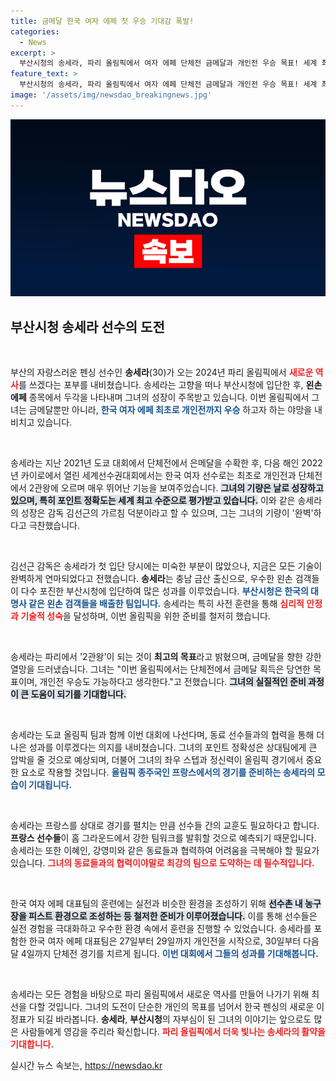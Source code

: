 ```yaml
---
title: 금메달 한국 여자 에페 첫 우승 기대감 폭발!
categories:
  - News
excerpt: >
  부산시청의 송세라, 파리 올림픽에서 여자 에페 단체전 금메달과 개인전 우승 목표! 세계 최고 포인트 정확성과 완벽한 기술로 새로운 역사를 쓸 준비 완료. 송세라의 도전, 지금 확인하세요!
feature_text: >
  부산시청의 송세라, 파리 올림픽에서 여자 에페 단체전 금메달과 개인전 우승 목표! 세계 최고 포인트 정확성과 완벽한 기술로 새로운 역사를 쓸 준비 완료. 송세라의 도전, 지금 확인하세요!
image: '/assets/img/newsdao_breakingnews.jpg'
---
```


<p><img src="/assets/img/newsdao_breakingnews.jpg" alt="ontimetimes 속보" /></p>

<h2 data-ke-size="size26">부산시청 송세라 선수의 도전</h2>

<p data-ke-size="size16">&nbsp;</p>

<p>부산의 자랑스러운 펜싱 선수인 <b>송세라</b>(30)가 오는 2024년 파리 올림픽에서 <b><span style="color: #ee2323;">새로운 역사</span></b>를 쓰겠다는 포부를 내비쳤습니다. 송세라는 고향을 떠나 부산시청에 입단한 후, <b>왼손 에페</b> 종목에서 두각을 나타내며 그녀의 성장이 주목받고 있습니다. 이번 올림픽에서 그녀는 금메달뿐만 아니라, <b><span style="color: #1a5490;">한국 여자 에페 최초로 개인전까지 우승</span></b> 하고자 하는 야망을 내비치고 있습니다.</p>

<p data-ke-size="size16">&nbsp;</p>

<p>송세라는 지난 2021년 도쿄 대회에서 단체전에서 은메달을 수확한 후, 다음 해인 2022년 카이로에서 열린 세계선수권대회에서는 한국 여자 선수로는 최초로 개인전과 단체전에서 2관왕에 오르며 매우 뛰어난 기능을 보여주었습니다. <b><span style="background-color: #21538527;">그녀의 기량은 날로 성장하고 있으며, 특히 포인트 정확도는 세계 최고 수준으로 평가받고 있습니다.</span></b> 이와 같은 송세라의 성장은 감독 김선근의 가르침 덕분이라고 할 수 있으며, 그는 그녀의 기량이 '완벽'하다고 극찬했습니다.</p>

<p data-ke-size="size16">&nbsp;</p>

<p>김선근 감독은 송세라가 첫 입단 당시에는 미숙한 부분이 많았으나, 지금은 모든 기술이 완벽하게 연마되었다고 전했습니다. <b>송세라</b>는 충남 금산 출신으로, 우수한 왼손 검객들이 다수 포진한 부산시청에 입단하여 많은 성과를 이루었습니다. <b><span style="color: #1a5490;">부산시청은 한국의 대명사 같은 왼손 검객들을 배출한 팀입니다.</span></b> 송세라는 특히 사전 훈련을 통해 <b><span style="color: #ee2323;">심리적 안정과 기술적 성숙</span></b>을 달성하며, 이번 올림픽을 위한 준비를 철저히 했습니다.</p>

<p data-ke-size="size16">&nbsp;</p>

<p>송세라는 파리에서 '2관왕'이 되는 것이 <b>최고의 목표</b>라고 밝혔으며, 금메달을 향한 강한 열망을 드러냈습니다. 그녀는 "이번 올림픽에서는 단체전에서 금메달 획득은 당연한 목표이며, 개인전 우승도 가능하다고 생각한다."고 전했습니다. <b><span style="background-color: #21538527;">그녀의 실질적인 준비 과정이 큰 도움이 되기를 기대합니다.</span></b></p>

<p data-ke-size="size16">&nbsp;</p>

<p>송세라는 도쿄 올림픽 팀과 함께 이번 대회에 나선다며, 동료 선수들과의 협력을 통해 더 나은 성과를 이루겠다는 의지를 내비쳤습니다. 그녀의 포인트 정확성은 상대팀에게 큰 압박을 줄 것으로 예상되며, 더불어 그녀의 좌우 스텝과 정신력이 올림픽 경기에서 중요한 요소로 작용할 것입니다. <b><span style="color: #1a5490;">올림픽 종주국인 프랑스에서의 경기를 준비하는 송세라의 모습이 기대됩니다.</span></b></p>

<p data-ke-size="size16">&nbsp;</p>

<p>송세라는 프랑스를 상대로 경기를 펼치는 만큼 선수들 간의 교훈도 필요하다고 합니다. <b>프랑스 선수들</b>이 홈 그라운드에서 강한 팀워크를 발휘할 것으로 예측되기 때문입니다. 송세라는 또한 이혜인, 강영미와 같은 동료들과 협력하여 어려움을 극복해야 할 필요가 있습니다. <b><span style="color: #ee2323;">그녀의 동료들과의 협력이야말로 최강의 팀으로 도약하는 데 필수적입니다.</span></b></p>

<p data-ke-size="size16">&nbsp;</p>

<p>한국 여자 에페 대표팀의 훈련에는 실전과 비슷한 환경을 조성하기 위해 <b><span style="background-color: #21538527;">선수촌 내 농구장을 피스트 환경으로 조성하는 등 철저한 준비가 이루어졌습니다.</span></b> 이를 통해 선수들은 실전 경험을 극대화하고 우수한 환경 속에서 훈련을 진행할 수 있었습니다. 송세라를 포함한 한국 여자 에페 대표팀은 27일부터 29일까지 개인전을 시작으로, 30일부터 다음 달 4일까지 단체전 경기를 치르게 됩니다. <b><span style="color: #1a5490;">이번 대회에서 그들의 성과를 기대해봅니다.</span></b></p>

<p data-ke-size="size16">&nbsp;</p>

<p>송세라는 모든 경험을 바탕으로 파리 올림픽에서 새로운 역사를 만들어 나가기 위해 최선을 다할 것입니다. 그녀의 도전이 단순한 개인의 목표를 넘어서 한국 펜싱의 새로운 이정표가 되길 바라봅니다. <b>송세라</b>, <b>부산시청</b>의 자부심이 된 그녀의 이야기는 앞으로도 많은 사람들에게 영감을 주리라 확신합니다. <b><span style="color: #ee2323;">파리 올림픽에서 더욱 빛나는 송세라의 활약을 기대합니다.</span></b></p>
실시간 뉴스 속보는, <a href="https://newsdao.kr" rel="dofollow">https://newsdao.kr</a>



